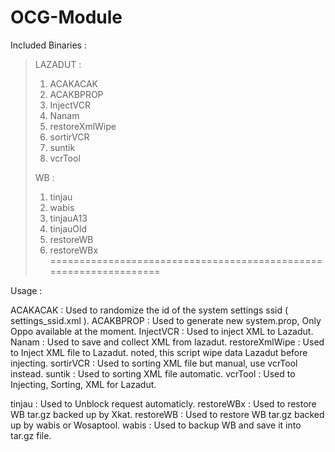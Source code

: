 # OCG-Module

Included Binaries :

> LAZADUT :
> 
> 1. ACAKACAK
> 2. ACAKBPROP
> 3. InjectVCR
> 4. Nanam
> 5. restoreXmlWipe
> 6. sortirVCR
> 7. suntik
> 8. vcrTool
> 
>  WB :
> 
>
> 1. tinjau
> 2. wabis
> 3. tinjauA13
> 4. tinjauOld
> 5. restoreWB
> 6. restoreWBx
==================================================================

Usage :

ACAKACAK       : Used to randomize the id of the system settings ssid ( settings_ssid.xml ).
ACAKBPROP      : Used to generate new system.prop, Only Oppo available at the moment.
InjectVCR      : Used to inject XML to Lazadut.
Nanam          : Used to save and collect XML from lazadut.
restoreXmlWipe : Used to Inject XML file to Lazadut. noted, this script wipe data Lazadut before injecting.
sortirVCR      : Used to sorting XML file but manual, use vcrTool instead.
suntik         : Used to sorting XML file automatic.
vcrTool        : Used to Injecting, Sorting, XML for Lazadut.

tinjau         : Used to Unblock request automaticly.
restoreWBx     : Used to restore WB tar.gz backed up by Xkat.
restoreWB      : Used to restore WB tar.gz backed up by wabis or Wosaptool.
wabis          : Used to backup WB and save it into tar.gz file.

